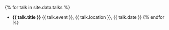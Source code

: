 {% for talk in site.data.talks %}
- **{{ talk.title }}**
  {{ talk.event }}, {{ talk.location }}, {{ talk.date }}
{% endfor %}
